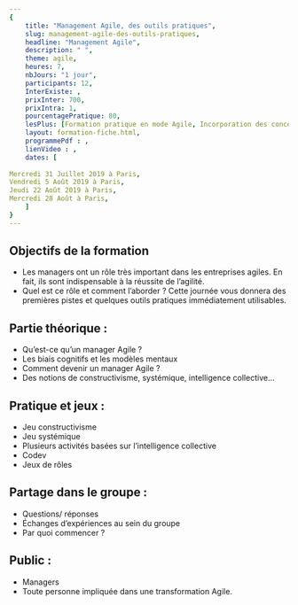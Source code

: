 ```yaml
---
{
	title: "Management Agile, des outils pratiques",
	slug: management-agile-des-outils-pratiques, 
	headline: "Management Agile",
	description: " ",
	theme: agile,
	heures: 7,
	nbJours: "1 jour",
	participants: 12,
	InterExiste: ,
	prixInter: 700,
	prixIntra: 1,
	pourcentagePratique: 80,
	lesPlus: [Formation pratique en mode Agile, Incorporation des concepts par le jeu],
	layout: formation-fiche.html, 
	programmePdf : ,
	lienVideo : ,
	dates: [
  
Mercredi 31 Juillet 2019 à Paris,
Vendredi 5 Août 2019 à Paris, 
Jeudi 22 Août 2019 à Paris,
Mercredi 28 Août à Paris,
	]
}
---
```


## Objectifs de la formation ##

* Les managers ont un rôle très important dans les entreprises agiles. En fait, ils sont indispensable à la réussite de l’agilité.
* Quel est ce rôle et comment l’aborder ? Cette journée vous donnera des premières pistes et quelques outils pratiques immédiatement utilisables.


## Partie théorique : ##

* Qu’est-ce qu’un manager Agile ?
* Les biais cognitifs et les modèles mentaux
* Comment devenir un manager Agile ?
* Des notions de constructivisme, systémique, intelligence collective...

## Pratique et jeux : ##

* Jeu constructivisme
* Jeu systémique
* Plusieurs activités basées sur l’intelligence collective
* Codev
* Jeux de rôles

## Partage dans le groupe : ##

* Questions/ réponses
* Échanges d’expériences au sein du groupe
* Par quoi commencer ?

## Public : ##

* Managers
* Toute personne impliquée dans une transformation Agile.

